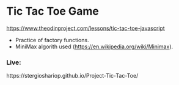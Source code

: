 <h1><b>Tic Tac Toe Game</b></h1>

https://www.theodinproject.com/lessons/tic-tac-toe-javascript

- Practice of factory functions.
- MiniMax algorith used (https://en.wikipedia.org/wiki/Minimax).

<h3><b>Live:</b></h3>
https://stergioshariop.github.io/Project-Tic-Tac-Toe/
